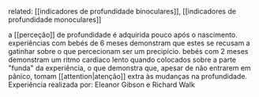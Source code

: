 related: [[indicadores de profundidade binoculares]], [[indicadores de profundidade monoculares]]

a [[perceção]] de profundidade é adquirida pouco após o nascimento. experiências com bebés de 6 meses demonstram que estes se recusam a gatinhar sobre o que percecionam ser um precipício. bebés com 2 meses demonstram um ritmo cardíaco lento quando colocados sobre a parte "funda" da experiência, o que demonstra que, apesar de não entrarem em pânico, tomam [[attention|atenção]] extra às mudanças na profundidade.
Experiência realizada por: Eleanor Gibson e Richard Walk